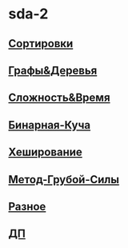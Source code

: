 # sda-2

## [Сортировки](./Сортировки/Сортировки.md)
## [Графы&Деревья](./Графы&Деревья/Графы&Деревья.md)
## [Сложность&Время](./Сложность&Время/Сложность&Время.md)
## [Бинарная-Куча](./Бинарная-Куча/Бинарная-Куча.md)
## [Хеширование](./Хеширование/Хеширование.md)
## [Метод-Грубой-Силы](./МГС/МГС.md)
## [Разное](./Разное/Разное.md)
## [ДП](./ДП/ДП.md)
